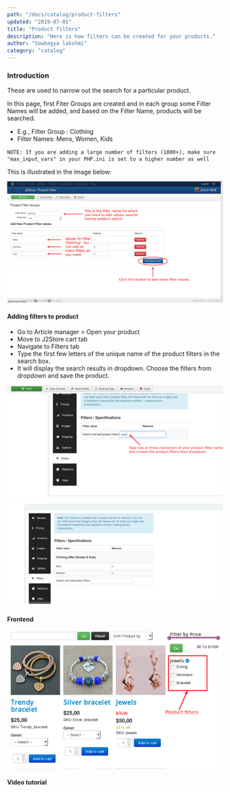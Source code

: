 ```yaml
---
path: "/docs/catalog/product-filters"
updated: "2019-07-01"
title: "Product filters"
description: "Here is how filters can be created for your products."
author: "Sowbagya lakshmi"
category: "catalog"
---
```


### Introduction
These are used to narrow out the search for a particular product.

In this page, first Fiter Groups are created and in each group some Filter Names will be added, and based on the Filter Name, products will be searched.

- E.g., Filter Group : Clothing
- Filter Names: Mens, Women, Kids

```
NOTE: If you are adding a large number of filters (1000+), make sure "max_input_vars" in your PHP.ini is set to a higher number as well
```

This is illustrated in the image below:

![Adding a new filter](https://raw.githubusercontent.com/j2store/doc-images/master/catalog/product-filters/product_filters_add_new.png)

#### Adding filters to product

- Go to Article manager > Open your product
- Move to J2Store cart tab
- Navigate to Filters tab
- Type the first few letters of the unique name of the product filters in the search box.
- It will display the search results in dropdown. Choose the filters from dropdown and save the product.

![Adding a filter to the product](https://raw.githubusercontent.com/j2store/doc-images/master/catalog/product-filters/product_filter_add_in_pro.png)

![Adding product filters](https://raw.githubusercontent.com/j2store/doc-images/master/catalog/product-filters/product_filter_add_in_pro_search.png)

#### Frontend

![Frontend](https://raw.githubusercontent.com/j2store/doc-images/master/catalog/product-filters/product_filter_front.png)

#### Video tutorial

<videoembed src="Fyt_KP48Uwo"></videoembed>
